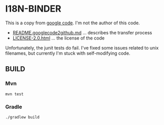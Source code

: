 I18N-BINDER
===========

This is a copy from [google code](https://code.google.com/p/i18n-binder/).
I'm not the author of this code.

* [README.googlecode2github.md](README.googlecode2github.md) ... describes the transfer process
* [LICENSE-2.0.html](LICENSE-2.0.html) ... the license of the code

Unfortunately, the junit tests do fail. I've fixed some issues
related to unix filenames, but currently I'm stuck with self-modifying code.


BUILD
-----

### Mvn

```
mvn test
```

### Gradle

```
./gradlew build
```

